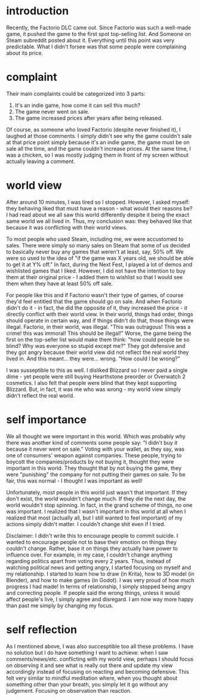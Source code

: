 # introduction

Recently, the Factorio DLC came out. Since Factorio was such a well-made game, it pushed the game to the first spot top-selling list. And Someone on Steam subreddit posted about it. Everything until this point was very predictable. What I didn't forsee was that some people were complaining about its price.

# complaint

Their main complaints could be categorized into 3 parts:

1. It's an indie game, how come it can sell this much?
2. The game never went on sale.
3. The game increased prices after years after being released.

Of course, as someone who loved Factorio (despite never finished it), I laughed at those comments. I simply didn't see why the game couldn't sale at that price point simply because it's an indie game, the game must be on sale all the time, and the game couldn't increase prices. At the same time, I was a chicken, so I was mostly judging them in front of my screen without actually leaving a comment.

# world view

After around 10 minutes, I was tired so I stopped. However, I asked myself: they behaving liked that must have a reason - what would their reasons be? I had read about we all saw this world differently despite it being the exact same world we all lived in. Thus, my conclusion was: they behaved like that because it was conflicting with their world views.

To most people who used Steam, including me, we were accustomed to sales. There were simply so many sales on Steam that some of us decided to basically never buy any games that weren't at least, say, 50% off. We were so used to the idea of "if the game was X years old, we should be able to get it at Y% off." In fact, during the Next Fest, I played a lot of demos and wishlisted games that I liked. However, I did not have the intention to buy them at their original price - I added them to wishlist so that I would see them when they have at least 50% off sale.

For people like this and if Factorio wasn't their type of games, of course they'd feel entitled that the game should go on sale. And when Factorio didn't do it - in fact, the did the opposite of it, they increased the price - it directly conflict with their world view. In their world, things had order, things should operate in certain way, and if things didn't do that, those things were illegal. Factorio, in their world, was illegal. "This was outragous! This was a crime! this was immoral! This should be illegal!" Worse, the game being the first on the top-seller list would make them think: "how could people be so blind? Why was everyone so stupid except me?" They got defensive and they got angry because their world view did not reflect the real world they lived in. And this meant... they were... wrong. "How could I be wrong?"

I was susseptible to this as well. I disliked Blizzard so I never paid a single dime - yet people were still buying Hearthstone preorder or Overwatch 2 cosmetics. I also felt that people were blind that they kept supporting Blizzard. But, in fact, it was me who was wrong - my world view simply didn't reflect the real world.

# self importance

We all thought we were important in this world. Which was probably why there was another kind of comments some people say: "I didn't buy it because it never went on sale." Voting with your wallet, as they say, was one of consumers' weapon against companies. These people, trying to boycott the companies/products by not buying it, thought they were important in this world. They thought that by not buying the game, they were "punishing" the company for not putting their games on sale. To be fair, this was normal - I thought I was important as well! 

Unfortunately, most people in this world just wasn't that important. If they don't exist, the world wouldn't change much. If they die the next day, the world wouldn't stop spinning. In fact, in the grand scheme of things, no one was important. I realized that I wasn't important in this world at all when I realized that most (actually all, but I still wanted to feel important) of my actions simply didn't matter. I couldn't change shit even if I tried.

Disclaimer: I didn't write this to encourage people to commit suicide. I wanted to encourage people not to base their emotion on things they couldn't change. Rather, base it on things they actually have power to influence over. For example, in my case, I couldn't change anything regarding politics apart from voting every 2 years. Thus, instead of watching political news and getting angry, I started focusing on myself and my relationship. I started to learn how to draw (in Krita), how to 3D model (in Blender), and how to make games (in Godot). I was very proud of how much progress I had made! In terms of relationship, I simply stopped being angry and correcting people. If people said the wrong things, unless it would affect people's live, I simply agree and disregard. I am now way more happy than past me simply by changing my focus.

# self reflection

As I mentioned above, I was also succesptible too all these problems. I have no solution but I do have something I want to achieve: when I saw comments/news/etc. conflicting with my world view, perhaps I should focus on observing it and see what is really out there and update my view accordingly instead of focusing on reacting and becoming defensive. This felt very similar to mindful meditation where, when you thought about something other than your breath, you simply let it go without any judgement. Focusing on observation than reaction.
